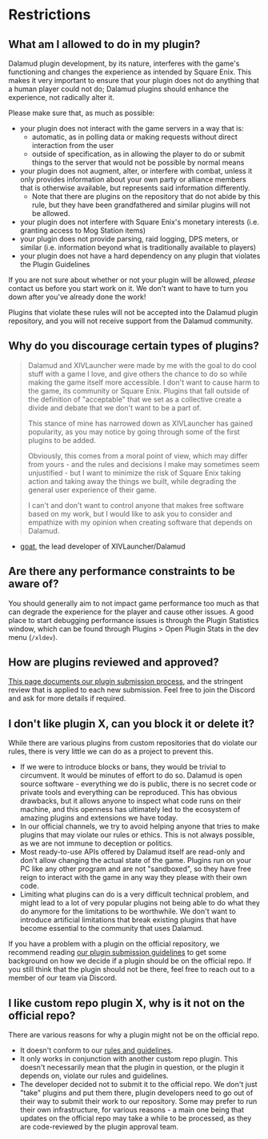 # Restrictions

## What am I allowed to do in my plugin?

Dalamud plugin development, by its nature, interferes with the game's
functioning and changes the experience as intended by Square Enix. This makes it
very important to ensure that your plugin does not do anything that a human
player could not do; Dalamud plugins should enhance the experience, not
radically alter it.

Please make sure that, as much as possible:

- your plugin does not interact with the game servers in a way that is:
  - automatic, as in polling data or making requests without direct interaction
    from the user
  - outside of specification, as in allowing the player to do or submit things to
    the server that would not be possible by normal means
- your plugin does not augment, alter, or interfere with combat, unless it only
  provides information about your own party or alliance members that is
  otherwise available, but represents said information differently.
  - Note that there are plugins on the repository that do not abide by this
    rule, but they have been grandfathered and similar plugins will not be
    allowed.
- your plugin does not interfere with Square Enix's monetary interests (i.e.
  granting access to Mog Station items)
- your plugin does not provide parsing, raid logging, DPS meters, or similar
  (i.e. information beyond what is traditionally available to players)
- your plugin does not have a hard dependency on any plugin that violates the
  Plugin Guidelines

If you are not sure about whether or not your plugin will be allowed, _please_
contact us before you start work on it. We don't want to have to turn you down
after you've already done the work!

Plugins that violate these rules will not be accepted into the Dalamud plugin
repository, and you will not receive support from the Dalamud community.

## Why do you discourage certain types of plugins?

> Dalamud and XIVLauncher were made by me with the goal to do cool stuff with a
> game I love, and give others the chance to do so while making the game itself
> more accessible. I don't want to cause harm to the game, its community or
> Square Enix. Plugins that fall outside of the definition of "acceptable" that
> we set as a collective create a divide and debate that we don't want to be a
> part of.
>
> This stance of mine has narrowed down as XIVLauncher has gained popularity, as
> you may notice by going through some of the first plugins to be added.
>
> Obviously, this comes from a moral point of view, which may differ from
> yours - and the rules and decisions I make may sometimes seem unjustified -
> but I want to minimize the risk of Square Enix taking action and taking away
> the things we built, while degrading the general user experience of their
> game.
>
> I can't and don't want to control anyone that makes free software based on my
> work, but I would like to ask you to consider and empathize with my opinion
> when creating software that depends on Dalamud.

- [goat](https://github.com/goaaats), the lead developer of XIVLauncher/Dalamud

## Are there any performance constraints to be aware of?

You should generally aim to not impact game performance too much as that can
degrade the experience for the player and cause other issues. A good place to
start debugging performance issues is through the Plugin Statistics window,
which can be found through Plugins > Open Plugin Stats in the dev menu
(`/xldev`).

## How are plugins reviewed and approved?

[This page documents our plugin submission process](plugin-submission), and the
stringent review that is applied to each new submission. Feel free to join the
Discord and ask for more details if required.

## I don't like plugin X, can you block it or delete it?

While there are various plugins from custom repositories that do violate our
rules, there is very little we can do as a project to prevent this.

- If we were to introduce blocks or bans, they would be trivial to circumvent.
  It would be minutes of effort to do so. Dalamud is open source software -
  everything we do is public, there is no secret code or private tools and
  everything can be reproduced. This has obvious drawbacks, but it allows anyone
  to inspect what code runs on their machine, and this openness has ultimately
  led to the ecosystem of amazing plugins and extensions we have today.
- In our official channels, we try to avoid helping anyone that tries to make
  plugins that may violate our rules or ethics. This is not always possible, as
  we are not immune to deception or politics.
- Most ready-to-use APIs offered by Dalamud itself are read-only and don't allow
  changing the actual state of the game. Plugins run on your PC like any other
  program and are not "sandboxed", so they have free reign to interact with the
  game in any way they please with their own code.
- Limiting what plugins can do is a very difficult technical problem, and might
  lead to a lot of very popular plugins not being able to do what they do
  anymore for the limitations to be worthwhile. We don't want to introduce
  artificial limitations that break existing plugins that have become essential
  to the community that uses Dalamud.

If you have a problem with a plugin on the official repository, we recommend
reading [our plugin submission guidelines](plugin-submission) to get some
background on how we decide if a plugin should be on the official repo. If you
still think that the plugin should not be there, feel free to reach out to a
member of our team via Discord.

## I like custom repo plugin X, why is it not on the official repo?

There are various reasons for why a plugin might not be on the official repo.

- It doesn't conform to our [rules and guidelines](plugin-submission).
- It only works in conjunction with another custom repo plugin. This doesn't
  necessarily mean that the plugin in question, or the plugin it depends on,
  violate our rules and guidelines.
- The developer decided not to submit it to the official repo. We don't just
  "take" plugins and put them there, plugin developers need to go out of their
  way to submit their work to our repository. Some may prefer to run their own
  infrastructure, for various reasons - a main one being that updates on the
  official repo may take a while to be processed, as they are code-reviewed by
  the plugin approval team.
